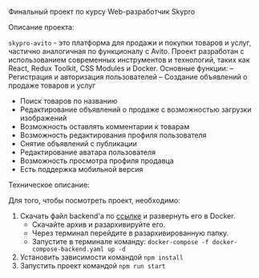 Финальный проект по курсу Web-разработчик Skypro


Описание проекта:

`skypro-avito` - это платформа для продажи и покупки товаров и услуг, частично аналогичная по функционалу с Avito. Проект разработан с использованием современных инструментов и технологий, таких как React, Redux Toolkit, CSS Modules и Docker.
Основные функции:
– Регистрация и авторизация пользователей
– Создание объявлений о продаже товаров и услуг 
- Поиск товаров по названию
- Редактирование объявлений о продаже с возможностью загрузки изображений
- Возможность оставлять комментарии к товарам
- Возможность редактирования профиля пользователя
- Снятие объявлений с публикации
- Редактирование аватара пользователя
- Возможность просмотра профиля продавца
- Есть поддержка мобильной версия

Техническое описание:

Для того, чтобы посмотреть проект, необходимо:  
1. Скачать файл backend'a по [ссылке](https://drive.google.com/file/d/1pFE-NRANTsWmQwTyURjHXuECMmoKCFjO/view) и развернуть его в Docker.
   - Скачайте архив и разархивируйте его.
   - Через терминал перейдите в разархивированную папку.
   - Запустите в терминале команду: `docker-compose -f docker-compose-backend.yaml up -d`
3. Установить зависимости командой `npm install`
4. Запустить проект командой `npm run start`

